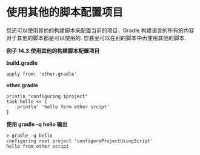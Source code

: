 # 使用其他的脚本配置项目
您还可以使用其他的构建脚本来配置当前的项目，Gradle 构建语言的所有的内容对于其他的脚本都是可以使用的. 您甚至可以在别的脚本中再使用其他的脚本.

**例子 14.3.使用其他的构建脚本配置项目**

**build.gradle**

    apply from: 'other.gradle'

**other.gradle**

    println "configuring $project"
    task hello << {
        println' 'hello form other srcipt'
    }

**使用 gradle -q hello 输出**

    > gradle -q hello
    configuring root project 'configureProjectUsingScript'
    hello from other script

